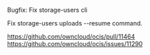 Bugfix: Fix storage-users cli

Fix storage-users uploads --resume command.

https://github.com/owncloud/ocis/pull/11464
https://github.com/owncloud/ocis/issues/11290
